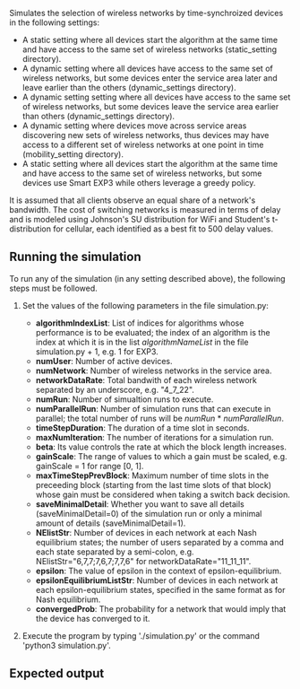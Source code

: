 Simulates the selection of wireless networks by time-synchroized devices in the following settings: 
* A static setting where all devices start the algorithm at the same time and have access to the same set of wireless networks (static_setting directory).
* A dynamic setting where all devices have access to the same set of wireless networks, but some devices enter the service area later and leave earlier than the others (dynamic_settings directory).
* A dynamic setting setting where  all devices have access to the same set of wireless networks, but some devices leave the service area earlier than others (dynamic_settings directory).
* A dynamic setting where devices move across service areas discovering new sets of wireless networks, thus devices may have access to a different set of wireless networks at one point in time (mobility_setting directory). 
* A static setting where all devices start the algorithm at the same time and have access to the same set of wireless networks, but some devices use Smart EXP3 while others leverage a greedy policy.

It is assumed that all clients observe an equal share of a network's bandwidth. The cost of switching networks is measured in terms of delay and is modeled using Johnson's SU distribution for WiFi and Student's t-distribution for cellular, each identified as a best fit to 500 delay values.

## Running the simulation
To run any of the simulation (in any setting described above), the following steps must be followed.
1. Set the values of the following parameters in the file simulation.py:
   * **algorithmIndexList**: List of indices for algorithms whose performance is to be evaluated; the index of an algorithm is the index at which it is in the list *algorithmNameList* in the file simulation.py + 1, e.g. 1 for EXP3.
   * **numUser**: Number of active devices.
   * **numNetwork**: Number of wireless networks in the service area.
   * **networkDataRate**: Total bandwith of each wireless network separated by an underscore, e.g. "4_7_22".
   * **numRun**: Number of simualtion runs to execute.
   * **numParallelRun**: Number of simulation runs that can execute in parallel; the total number of runs will be *numRun* * *numParallelRun*.
   * **timeStepDuration**: The duration of a time slot in seconds.
   * **maxNumIteration**: The number of iterations for a simulation run.
   * **beta**: Its value controls the rate at which the block length increases.
   * **gainScale**: The range of values to which a gain must be scaled, e.g. gainScale = 1 for range [0, 1].
   * **maxTimeStepPrevBlock**: Maximum number of time slots in the preceeding block (starting from the last time slots of that block) whose gain must be considered when taking a switch back decision.
   * **saveMinimalDetail**: Whether you want to save all details (saveMinimalDetail=0) of the simulation run or only a minimal amount of details (saveMinimalDetail=1).
   * **NElistStr**: Number of devices in each network at each Nash equilibrium states; the number of users separated by a comma and each state separated by a semi-colon, e.g. NElistStr="6,7,7;7,6,7;7,7,6" for networkDataRate="11_11_11".
   * **epsilon**: The value of epsilon in the context of epsilon-equilibrium.
   * **epsilonEquilibriumListStr**: Number of devices in each network at each epsilon-equilibrium states, specified in the same format as for Nash equilibrium.
   * **convergedProb**: The probability for a network that would imply that the device has converged to it.

2. Execute the program by typing './simulation.py' or the command 'python3 simulation.py'.

## Expected output
